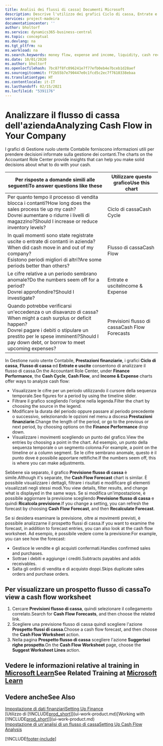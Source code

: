 ```yaml
---
title: Analisi dei flussi di cassa| Documenti Microsoft
description: Descrive l'utilizzo dei grafici Ciclo di cassa, Entrate e uscite, Flusso di cassa e Previsione flusso di cassa per analizzare i flussi di denaro passati e futuri in entrata e in uscita dalla società.
services: project-madeira
documentationcenter: ''
author: bholtorf
ms.service: dynamics365-business-central
ms.topic: conceptual
ms.devlang: na
ms.tgt_pltfrm: na
ms.workload: na
ms.search.keywords: money flow, expense and income, liquidity, cash receipts minus cash payments, Cartera
ms.date: 10/01/2020
ms.author: bholtorf
ms.openlocfilehash: 7bc87f8fc096241e7f77efb0eb4e7bceb1d28aef
ms.sourcegitcommit: ff2b55b7e790447e0c1fcd5c2ec7f7610338ebaa
ms.translationtype: HT
ms.contentlocale: it-IT
ms.lasthandoff: 02/15/2021
ms.locfileid: "5391176"
---
```

# <a name="analyzing-cash-flow-in-your-company"></a><span data-ttu-id="eda6f-103">Analizzare il flusso di cassa dell'azienda</span><span class="sxs-lookup"><span data-stu-id="eda6f-103">Analyzing Cash Flow in Your Company</span></span>
<span data-ttu-id="eda6f-104">I grafici di Gestione ruolo utente Contabile forniscono informazioni utili per prendere decisioni informate sulla gestione dei contanti.</span><span class="sxs-lookup"><span data-stu-id="eda6f-104">The charts on the Accountant Role Center provide insights that can help you make solid decisions about what to do with your cash.</span></span>  

| <span data-ttu-id="eda6f-105">Per risposte a domande simili alle seguenti</span><span class="sxs-lookup"><span data-stu-id="eda6f-105">To answer questions like these</span></span> | <span data-ttu-id="eda6f-106">Utilizzare questo grafico</span><span class="sxs-lookup"><span data-stu-id="eda6f-106">Use this chart</span></span> |
| --- | --- |
| <span data-ttu-id="eda6f-107">Per quanto tempo il processo di vendita blocca i contanti?</span><span class="sxs-lookup"><span data-stu-id="eda6f-107">How long does the sales process tie up my cash?</span></span></br> <span data-ttu-id="eda6f-108">Dovrei aumentare o ridurre i livelli di magazzino?</span><span class="sxs-lookup"><span data-stu-id="eda6f-108">Should I increase or reduce inventory levels?</span></span> |<span data-ttu-id="eda6f-109">Ciclo di cassa</span><span class="sxs-lookup"><span data-stu-id="eda6f-109">Cash Cycle</span></span> |
| <span data-ttu-id="eda6f-110">In quali momenti sono state registrate uscite o entrate di contanti in azienda?</span><span class="sxs-lookup"><span data-stu-id="eda6f-110">When did cash move in and out of my company?</span></span></br> <span data-ttu-id="eda6f-111">Esistono periodi migliori di altri?</span><span class="sxs-lookup"><span data-stu-id="eda6f-111">Are some periods better than others?</span></span> |<span data-ttu-id="eda6f-112">Flusso di cassa</span><span class="sxs-lookup"><span data-stu-id="eda6f-112">Cash Flow</span></span> |
| <span data-ttu-id="eda6f-113">Le cifre relative a un periodo sembrano anomale?</span><span class="sxs-lookup"><span data-stu-id="eda6f-113">Do the numbers seem off for a period?</span></span></br> <span data-ttu-id="eda6f-114">Dovrei approfondire?</span><span class="sxs-lookup"><span data-stu-id="eda6f-114">Should I investigate?</span></span> |<span data-ttu-id="eda6f-115">Entrate e uscite</span><span class="sxs-lookup"><span data-stu-id="eda6f-115">Income & Expense</span></span> |
| <span data-ttu-id="eda6f-116">Quando potrebbe verificarsi un'eccedenza o un disavanzo di cassa?</span><span class="sxs-lookup"><span data-stu-id="eda6f-116">When might a cash surplus or deficit happen?</span></span></br> <span data-ttu-id="eda6f-117">Dovrei pagare i debiti o stipulare un prestito per le spese imminenti?</span><span class="sxs-lookup"><span data-stu-id="eda6f-117">Should I pay down debt, or borrow to meet upcoming expenses?</span></span> |<span data-ttu-id="eda6f-118">Previsioni flusso di cassa</span><span class="sxs-lookup"><span data-stu-id="eda6f-118">Cash Flow Forecasts</span></span> |

<span data-ttu-id="eda6f-119">In Gestione ruolo utente Contabile, **Prestazioni finanziarie**, i grafici **Ciclo di cassa**, **Flusso di cassa** ed **Entrate e uscite** consentono di analizzare il flusso di cassa.</span><span class="sxs-lookup"><span data-stu-id="eda6f-119">On the Accountant Role Center, under **Finance Performance**, the **Cash Cycle**, **Cash Flow**, and **Income & Expense** charts offer ways to analyze cash flow:</span></span>  

* <span data-ttu-id="eda6f-120">Visualizzare le cifre per un periodo utilizzando il cursore della sequenza temporale.</span><span class="sxs-lookup"><span data-stu-id="eda6f-120">See figures for a period by using the timeline slider.</span></span>  
* <span data-ttu-id="eda6f-121">Filtrare il grafico scegliendo l'origine nella legenda.</span><span class="sxs-lookup"><span data-stu-id="eda6f-121">Filter the chart by choosing the source in the legend.</span></span>  
* <span data-ttu-id="eda6f-122">Modificare la durata del periodo oppure passare al periodo precedente o successivo, selezionando le opzioni nel menu a discesa **Prestazioni finanziarie**.</span><span class="sxs-lookup"><span data-stu-id="eda6f-122">Change the length of the period, or go to the previous or next period, by choosing options on the **Finance Performance** drop down.</span></span>  
* <span data-ttu-id="eda6f-123">Visualizzare i movimenti scegliendo un punto del grafico.</span><span class="sxs-lookup"><span data-stu-id="eda6f-123">View the entries by choosing a point in the chart.</span></span> <span data-ttu-id="eda6f-124">Ad esempio, un punto della sequenza temporale o un segmento colonna.</span><span class="sxs-lookup"><span data-stu-id="eda6f-124">For example, a point on the timeline or a column segment.</span></span> <span data-ttu-id="eda6f-125">Se le cifre sembrano anomale, questo è il punto dove è possibile apportare rettifiche.</span><span class="sxs-lookup"><span data-stu-id="eda6f-125">If the numbers seem off, this is where you can make adjustments.</span></span>  

<span data-ttu-id="eda6f-126">Sebbene sia separato, il grafico **Previsione flusso di cassa** è simile.</span><span class="sxs-lookup"><span data-stu-id="eda6f-126">Although it's separate, the **Cash Flow Forecast** chart is similar.</span></span> <span data-ttu-id="eda6f-127">È possibile visualizzare i dettagli, filtrare i risultati e modificare gli elementi visualizzati negli stessi modi.</span><span class="sxs-lookup"><span data-stu-id="eda6f-127">You view details, filter results, and change what is displayed in the same ways.</span></span> <span data-ttu-id="eda6f-128">Se si modifica un'impostazione, è possibile aggiornare la previsione scegliendo **Previsione flusso di cassa** e quindi **Ricalcola previsione**.</span><span class="sxs-lookup"><span data-stu-id="eda6f-128">If you change a setting, you can refresh the forecast by choosing **Cash Flow Forecast**, and then **Recalculate Forecast**.</span></span>

<span data-ttu-id="eda6f-129">Se si desidera esaminare la previsione, oltre ai movimenti previsti, è possibile analizzarne il prospetto flussi di cassa.</span><span class="sxs-lookup"><span data-stu-id="eda6f-129">If you want to examine the forecast, in addition to forecast entries, you can also look at the cash flow worksheet.</span></span> <span data-ttu-id="eda6f-130">Ad esempio, è possibile vedere come la previsione:</span><span class="sxs-lookup"><span data-stu-id="eda6f-130">For example, you can see how the forecast:</span></span>

* <span data-ttu-id="eda6f-131">Gestisce le vendite e gli acquisti confermati.</span><span class="sxs-lookup"><span data-stu-id="eda6f-131">Handles confirmed sales and purchases.</span></span>  
* <span data-ttu-id="eda6f-132">Sottrae i debiti e aggiunge i crediti.</span><span class="sxs-lookup"><span data-stu-id="eda6f-132">Subtracts payables and adds receivables.</span></span>  
* <span data-ttu-id="eda6f-133">Salta gli ordini di vendita e di acquisto doppi.</span><span class="sxs-lookup"><span data-stu-id="eda6f-133">Skips duplicate sales orders and purchase orders.</span></span>  

## <a name="to-view-a-cash-flow-worksheet"></a><span data-ttu-id="eda6f-134">Per visualizzare un prospetto flusso di cassa</span><span class="sxs-lookup"><span data-stu-id="eda6f-134">To view a cash flow worksheet</span></span>
1. <span data-ttu-id="eda6f-135">Cercare **Previsioni flusso di cassa**, quindi selezionare il collegamento correlato.</span><span class="sxs-lookup"><span data-stu-id="eda6f-135">Search for **Cash Flow Forecasts**, and then choose the related link.</span></span>  
2. <span data-ttu-id="eda6f-136">Scegliere una previsione flusso di cassa quindi scegliere l'azione **Prospetto flussi di cassa**.</span><span class="sxs-lookup"><span data-stu-id="eda6f-136">Choose a cash flow forecast, and then choose the **Cash Flow Worksheet** action.</span></span>  
3. <span data-ttu-id="eda6f-137">Nella pagina **Prospetto flusso di cassa** scegliere l'azione **Suggerisci righe prospetto**.</span><span class="sxs-lookup"><span data-stu-id="eda6f-137">On the **Cash Flow Worksheet** page, choose the **Suggest Worksheet Lines** action.</span></span>  

## <a name="see-related-training-at-microsoft-learn"></a><span data-ttu-id="eda6f-138">Vedere le informazioni relative al training in [Microsoft Learn](/learn/modules/forecast-cash-flow-dynamics-365-business-central/index)</span><span class="sxs-lookup"><span data-stu-id="eda6f-138">See Related Training at [Microsoft Learn](/learn/modules/forecast-cash-flow-dynamics-365-business-central/index)</span></span>

## <a name="see-also"></a><span data-ttu-id="eda6f-139">Vedere anche</span><span class="sxs-lookup"><span data-stu-id="eda6f-139">See Also</span></span>
[<span data-ttu-id="eda6f-140">Impostazione di dati finanziari</span><span class="sxs-lookup"><span data-stu-id="eda6f-140">Setting Up Finance</span></span>](finance-setup-finance.md)  
<span data-ttu-id="eda6f-141">[Utilizzo di [!INCLUDE[prod_short](includes/prod_short.md)]](ui-work-product.md)</span><span class="sxs-lookup"><span data-stu-id="eda6f-141">[Working with [!INCLUDE[prod_short](includes/prod_short.md)]](ui-work-product.md)</span></span>  
[<span data-ttu-id="eda6f-142">Impostazione di un'analisi di un flusso di cassa</span><span class="sxs-lookup"><span data-stu-id="eda6f-142">Setting Up Cash Flow Analysis</span></span>](finance-setup-cash-flow-analyses.md)  


[!INCLUDE[footer-include](includes/footer-banner.md)]
